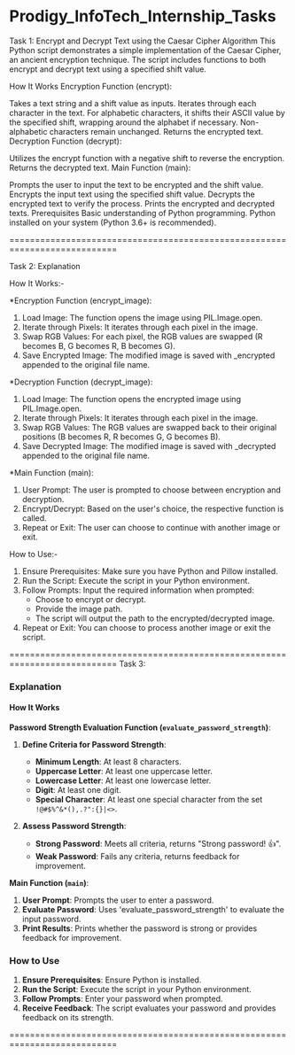 # Prodigy_InfoTech_Internship_Tasks

Task 1:
Encrypt and Decrypt Text using the Caesar Cipher Algorithm
This Python script demonstrates a simple implementation of the Caesar Cipher, an ancient encryption technique. The script includes functions to both encrypt and decrypt text using a specified shift value.

How It Works
Encryption Function (encrypt):

Takes a text string and a shift value as inputs.
Iterates through each character in the text.
For alphabetic characters, it shifts their ASCII value by the specified shift, wrapping around the alphabet if necessary.
Non-alphabetic characters remain unchanged.
Returns the encrypted text.
Decryption Function (decrypt):

Utilizes the encrypt function with a negative shift to reverse the encryption.
Returns the decrypted text.
Main Function (main):

Prompts the user to input the text to be encrypted and the shift value.
Encrypts the input text using the specified shift value.
Decrypts the encrypted text to verify the process.
Prints the encrypted and decrypted texts.
Prerequisites
Basic understanding of Python programming.
Python installed on your system (Python 3.6+ is recommended).

===========================================================================

Task 2: Explanation

How It Works:-

*Encryption Function (encrypt_image):

1. Load Image: The function opens the image using PIL.Image.open.
2. Iterate through Pixels: It iterates through each pixel in the image.
3. Swap RGB Values: For each pixel, the RGB values are swapped (R becomes B, G becomes R, B becomes G).
4. Save Encrypted Image: The modified image is saved with _encrypted appended to the original file name.

*Decryption Function (decrypt_image):

1. Load Image: The function opens the encrypted image using PIL.Image.open.
2. Iterate through Pixels: It iterates through each pixel in the image.
3. Swap RGB Values: The RGB values are swapped back to their original positions (B becomes R, R becomes G, G becomes B).
4. Save Decrypted Image: The modified image is saved with _decrypted appended to the original file name.

*Main Function (main):

1. User Prompt: The user is prompted to choose between encryption and decryption.
2. Encrypt/Decrypt: Based on the user's choice, the respective function is called.
3. Repeat or Exit: The user can choose to continue with another image or exit.

How to Use:-

1. Ensure Prerequisites: Make sure you have Python and Pillow installed.
2. Run the Script: Execute the script in your Python environment.
3. Follow Prompts: Input the required information when prompted:
	- Choose to encrypt or decrypt.
	- Provide the image path.
	- The script will output the path to the encrypted/decrypted image.
4. Repeat or Exit: You can choose to process another image or exit the script.

===========================================================================
Task 3:
### Explanation

#### How It Works

**Password Strength Evaluation Function (`evaluate_password_strength`)**:
1. **Define Criteria for Password Strength**:
    - **Minimum Length**: At least 8 characters.
    - **Uppercase Letter**: At least one uppercase letter.
    - **Lowercase Letter**: At least one lowercase letter.
    - **Digit**: At least one digit.
    - **Special Character**: At least one special character from the set `!@#$%^&*(),.?":{}|<>`.

2. **Assess Password Strength**:
    - **Strong Password**: Meets all criteria, returns "Strong password! 👍".
    - **Weak Password**: Fails any criteria, returns feedback for improvement.

**Main Function (`main`)**:
1. **User Prompt**: Prompts the user to enter a password.
2. **Evaluate Password**: Uses 'evaluate_password_strength' to evaluate the input password.
3. **Print Results**: Prints whether the password is strong or provides feedback for improvement.

### How to Use

1. **Ensure Prerequisites**: Ensure Python is installed.
2. **Run the Script**: Execute the script in your Python environment.
3. **Follow Prompts**: Enter your password when prompted.
4. **Receive Feedback**: The script evaluates your password and provides feedback on its strength.

===========================================================================

